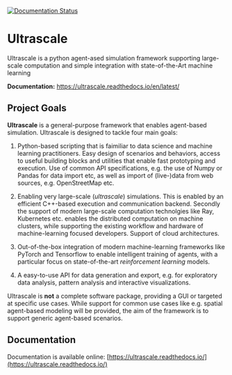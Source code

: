[![Documentation Status](https://readthedocs.org/projects/ultrascale/badge/?version=latest)](https://ultrascale.readthedocs.io/en/latest/?badge=latest)

# Ultrascale

Ultrascale is a python agent-ased simulation framework supporting large-scale computation and simple integration with state-of-the-Art machine learning

**Documentation:** https://ultrascale.readthedocs.io/en/latest/

## Project Goals

**Ultrascale** is a general-purpose framework that enables agent-based simulation. Ultrascale is designed to tackle four main goals:
 
 1. Python-based scripting that is faimiliar to data science and machine learning practitioners. 
 Easy design of scenarios and behaviors, access to useful building blocks and utilities that enable fast prototyping and execution.
 Use of common API specifications, e.g. the use of Numpy or Pandas for data import etc, as well as import of (live-)data from web sources, e.g.
 OpenStreetMap etc.
 
 2. Enabling very large-scale (*ultrascale*) simulations. This is enabled by an efficient C++-based execution and communication backend.
 Secondly the support of modern large-scale  computation technolgies like Ray, Kubernetes etc. enables the distributed computation on
 machine clusters, while supporting the existing workflow and hardware of machine-learning focused developers. Support of cloud architectures.
 
 3. Out-of-the-box integration of modern machine-learning frameworks like PyTorch and Tensorflow to enable intelligent training of agents,
 with a particular focus on state-of-the-art *reinforcement learning* models.
 
 4. A easy-to-use API for data generation and export, e.g. for exploratory data analysis, pattern analysis and interactive visualizations.
 
 Ultrascale is **not** a complete software package, providing a GUI or targeted at specific use cases. While support for common use cases
 like e.g. spatial agent-based modeling will be provided, the aim of the framework is to support generic agent-based scenarios.


## Documentation

Documentation is available online: [https://ultrascale.readthedocs.io/](https://ultrascale.readthedocs.io/)
